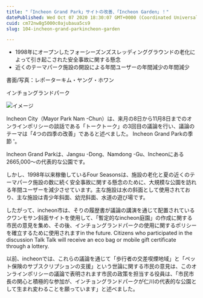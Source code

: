 ```yaml
---
title: "「Incheon Grand Park」サイトの改善、「Incheon Garden」！"
datePublished: Wed Oct 07 2020 18:30:07 GMT+0000 (Coordinated Universal Time)
cuid: cm72nw8g5000c0ajubaua5cs9
slug: 104-incheon-grand-parkincheon-garden

---
```



- 1998年にオープンしたフォーシーズンズスレッディンググラウンドの老化によって引き起こされた安全事故に関する懸念
- 近くのテーマパーク施設の開設による年間ユーザーの年間減少の年間減少

書面/写真：レポーターキム・ヤング・ホワン

インチョングランドパーク

![イメージ](https://cdn.hashnode.com/res/hashnode/image/upload/v1739410151654/6a804061-4dc3-44db-8ceb-66a0e1ce6a44.jpeg)

Incheon City（Mayor Park Nam -Chun）は、来月の8日から11月8日までのオンラインポリシーの談話である「トークトーク」の3回目の議論を行い、議論のテーマは「4つの四季の改善」であると述べました。 Incheon Grand Parkの季節 '。

Incheon Grand Parkは、Jangsu -Dong、Namdong -Gu、Incheonにある2665,000〜の代表的な公園です。

しかし、1998年以来稼働しているFour Seasonsは、施設の老化と夏の近くのテーマパーク施設の数に続く安全事故に関する懸念のために、大規模な公園を訪れる年間ユーザーを減少させています。主な施設は水の斜面として使用されており、主な施設は青少年斜面、幼児斜面、水道の遊び場です。

したがって、incheon市は、そりの履歴書が議論の講演を通じて配置されているクワンモサン斜面サイトを使用して、「暫定的なincheon庭園」の作成に関する市民の意見を集め、その後、インチョングランドパークの使用に関するポリシーを確立するために使用されますin the future. Citizens who participated in the discussion Talk Talk will receive an eco bag or mobile gift certificate through a lottery.

以前、incheonでは、これらの議論を通じて「歩行者の交差喫煙地域」と「ペット保険のサブスクリプションの支援」という世論に関する市民の意見は、このオンラインポリシーの議論で表明されます市民の政策を担当する役員は、「市民市長の関心と積極的な参加が、インチョングランドパークが仁川の代表的な公園として生まれ変わることを願っています」と述べました。